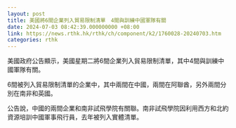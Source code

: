 ```yaml
---
layout: post
title: 美國將6間企業列入貿易限制清單　4間與訓練中國軍隊有關
date: 2024-07-03 08:42:39.000000000 +08:00
link: https://news.rthk.hk/rthk/ch/component/k2/1760028-20240703.htm
categories: rthk
---
```


美國政府公告顯示，美國星期二將6間企業列入貿易限制清單，其中4間與訓練中國軍隊有關。

6間被列入貿易限制清單的企業中，其中兩間在中國，兩間在阿聯酋，另外兩間分別在南非和英國。

公告說，中國的兩間企業和南非試飛學院有關聯。南非試飛學院因利用西方和北約資源培訓中國軍事飛行員，去年被列入實體清單。
